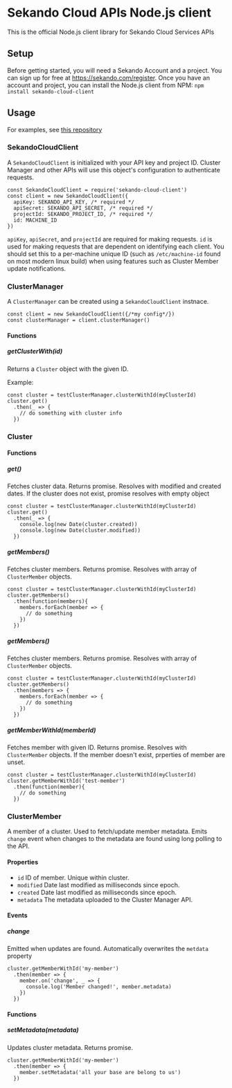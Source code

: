 # Sekando Cloud APIs Node.js client

This is the official Node.js client library for Sekando Cloud Services APIs

## Setup

Before getting started, you will need a Sekando Account and a project. You can sign up for free at <https://sekando.com/register>. Once you have an account and project, you can install the Node.js client from NPM: `npm install sekando-cloud-client`


## Usage

For examples, see [this repository](https://github.com/sekando/cluster-manager-digitalocean-example)

### SekandoCloudClient

A `SekandoCloudClient` is initialized with your API key and project ID. Cluster Manager and other APIs will use this object's configuration to authenticate requests.

````
const SekandoCloudClient = require('sekando-cloud-client')
const client = new SekandoCloudClient({
  apiKey: SEKANDO_API_KEY, /* required */
  apiSecret: SEKANDO_API_SECRET, /* required */
  projectId: SEKANDO_PROJECT_ID, /* required */
  id: MACHINE_ID
})
````

`apiKey`, `apiSecret`, and `projectId` are required for making requests. `id` is used for making requests that are dependent on identifying each client. You should set this to a per-machine unique ID (such as `/etc/machine-id` found on most modern linux build) when using features such as Cluster Member update notifications.

### ClusterManager

A `ClusterManager` can be created using a `SekandoCloudClient` instnace.

````
const client = new SekandoCloudClient({/*my config*/})
const clusterManager = client.clusterManager()
````

#### Functions

##### getClusterWith(id)

Returns a `Cluster` object with the given ID.

Example:

````
const cluster = testClusterManager.clusterWithId(myClusterId)
cluster.get()
  .then(_ => {
    // do something with cluster info
  })
````

### Cluster

#### Functions

##### get()

Fetches cluster data. Returns promise. Resolves with modified and created dates. If the cluster does not exist, promise resolves with empty object

````
const cluster = testClusterManager.clusterWithId(myClusterId)
cluster.get()
  .then(_ => {
    console.log(new Date(cluster.created))
    console.log(new Date(cluster.modified))
  })
````

##### getMembers() 

Fetches cluster members. Returns promise. Resolves with array of `ClusterMember` objects.

````
const cluster = testClusterManager.clusterWithId(myClusterId)
cluster.getMembers()
  .then(function(members){
    members.forEach(member => {
      // do something
    })
  })
````

##### getMembers() 

Fetches cluster members. Returns promise. Resolves with array of `ClusterMember` objects.

````
const cluster = testClusterManager.clusterWithId(myClusterId)
cluster.getMembers()
  .then(members => {
    members.forEach(member => {
      // do something
    })
  })
````

##### getMemberWithId(memberId) 

Fetches member with given ID. Returns promise. Resolves with `ClusterMember` objects. If the member doesn't exist, prperties of member are unset.

````
const cluster = testClusterManager.clusterWithId(myClusterId)
cluster.getMemberWithId('test-member')
  .then(function(member){
    // do something
  })
````

### ClusterMember

A member of a cluster. Used to fetch/update member metadata. Emits `change` event when changes to the metadata are found using long polling to the API.

#### Properties

- `id` ID of member. Unique within cluster.
- `modified` Date last modified as milliseconds since epoch.
- `created` Date last modified as milliseconds since epoch.
- `metadata` The metadata uploaded to the Cluster Manager API.

#### Events

##### change

Emitted when updates are found. Automatically overwrites the `metdata` property

````
cluster.getMemberWithId('my-member')
  .then(member => {
    member.on('change', _ => {
      console.log('Member changed!', member.metadata)
    })
  })
````

#### Functions

##### setMetadata(metadata)

Updates cluster metadata. Returns promise.

````
cluster.getMemberWithId('my-member')
  .then(member => {
    member.setMetadata('all your base are belong to us')
  })
````